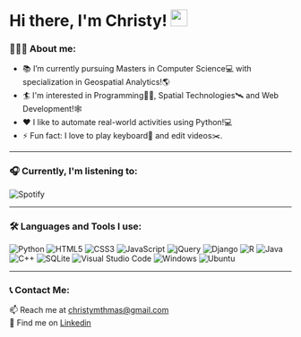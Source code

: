 # Hi there, I'm Christy! <img width="30px" src="https://media.tenor.com/images/30169e4a670daf12443df7d2dd140176/tenor.gif" />

<!-- <img align="right" alt="GIF" height="160px" src="https://media.tenor.com/images/ef408a140e96ec46a8ed4fff2b2356b4/tenor.gif" /> -->
<!-- <img align="right" alt="GIF" height="160px" src="https://media.tenor.com/images/a55dcfe13e98fd765eeec9f3f72d530a/tenor.gif" />
 -->


### 💁🏻‍♂️ About me:   

- 📚 I’m currently pursuing Masters in Computer Science💻 with specialization in Geospatial Analytics!🌎
- 🏄 I'm interested in Programming👨‍💻, Spatial Technologies🛰️ and Web Development!🕸️ 
- ❤️ I like to automate real-world activities using Python!💻
- ⚡ Fun fact: I love to play keyboard🎹 and edit videos✂️.

<!-- ---
 ### 🏆 My Certifications and Achievements: 
<ul>
  <li>Coursera: Crash Course On Python By Google🐍</li>
  <li>Google Cloud Ready Facilitator Program: Milestone 01 Completed!☁</li>
  <li>Kerala State Web Designing Competition: 3rd Rank (2016)🕸️</li>
</ul> -->


---
### 🎧 Currently, I'm listening to:

<!-- <img align="right" alt="GIF" height="170px" src="https://media.giphy.com/media/J5B1Y8QZnzXXbLQIBu/giphy.gif" /> -->

![Spotify](https://novatorem-iota-smoky.vercel.app/api/spotify)

---
### 🛠 Languages and Tools I use:

 
![Python](https://img.shields.io/badge/python-%2314354C.svg?style=for-the-badge&logo=python&logoColor=white)
![HTML5](https://img.shields.io/badge/html5-%23E34F26.svg?style=for-the-badge&logo=html5&logoColor=white)
![CSS3](https://img.shields.io/badge/css3-%231572B6.svg?style=for-the-badge&logo=css3&logoColor=white)
![JavaScript](https://img.shields.io/badge/javascript-%23323330.svg?style=for-the-badge&logo=javascript&logoColor=%23F7DF1E)
![jQuery](https://img.shields.io/badge/jquery-%230769AD.svg?style=for-the-badge&logo=jquery&logoColor=white)
![Django](https://img.shields.io/badge/django-%23092E20.svg?style=for-the-badge&logo=django&logoColor=white)
![R](https://img.shields.io/badge/r-%23276DC3.svg?style=for-the-badge&logo=r&logoColor=white)
![Java](https://img.shields.io/badge/java-%23ED8B00.svg?style=for-the-badge&logo=java&logoColor=white)
![C++](https://img.shields.io/badge/c++-%2300599C.svg?style=for-the-badge&logo=c%2B%2B&logoColor=white)
![SQLite](https://img.shields.io/badge/sqlite-%2307405e.svg?style=for-the-badge&logo=sqlite&logoColor=white)
![Visual Studio Code](https://img.shields.io/badge/VisualStudioCode-0078d7.svg?style=for-the-badge&logo=visual-studio-code&logoColor=white)
![Windows](https://img.shields.io/badge/Windows-0078D6?style=for-the-badge&logo=windows&logoColor=white)
![Ubuntu](https://img.shields.io/badge/Ubuntu-E95420?style=for-the-badge&logo=ubuntu&logoColor=white)

---
### 📞 Contact Me:

📫 Reach me at <a href="mailto:christymthmas@gmail.com">christymthmas@gmail.com</a><br>
💼 Find me on <a href="https://www.linkedin.com/in/christy-m-thomas/">Linkedin</a>
  

